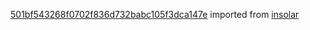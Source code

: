 [501bf543268f0702f836d732babc105f3dca147e](https://github.com/insolar/insolar/commit/501bf543268f0702f836d732babc105f3dca147e) imported from [insolar](https://github.com/insolar/insolar)
